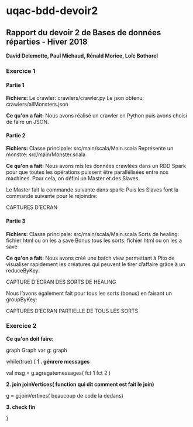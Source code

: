 # uqac-bdd-devoir2

<h2>Rapport du devoir 2 de Bases de données réparties - Hiver 2018</h2>
<b>David Delemotte, Paul Michaud, Rénald Morice, Loïc Bothorel</b>

<h3>Exercice 1</h3>

<h4>Partie 1</h4>

<b>Fichiers:</b>
Le crawler: crawlers/crawler.py
Le json obtenu: crawlers/allMonsters.json

<b>Ce qu'on a fait:</b>
Nous avons réalisé un crawler en Python puis avons choisi de faire un JSON.

<h4>Partie 2</h4>

<b>Fichiers:</b>
Classe principale: src/main/scala/Main.scala
Représente un monstre: src/main/Monster.scala

<b>Ce qu'on a fait:</b>
Nous avons mis les données crawlées dans un RDD Spark pour que toutes les opérations puissent être parallélisées entre nos machines. Pour cela, on défini un Master et des Slaves.

Le Master fait la commande suivante dans spark:
Puis les Slaves font la commande suivante pour le rejoindre:

CAPTURES D’ECRAN

<h4>Partie 3</h4>

<b>Fichiers:</b>
Classe principale: src/main/scala/Main.scala
Sorts de healing: fichier html ou on les a save
Bonus tous les sorts: fichier html ou on les a save

<b>Ce qu'on a fait:</b>
Nous avons créé une batch view permettant à Pito de visualiser rapidement les créatures qui peuvent le tirer d’affaire grâce à un reduceByKey:

CAPTURE D’ECRAN DES SORTS DE HEALING

Nous l’avons également fait pour tous les sorts (bonus) en faisant un groupByKey:

CAPTURES D’ECRAN PARTIELLE DE TOUS LES SORTS

<h3>Exercice 2</h3>

<b>Ce qu'on doit faire:</b>

graph Graph
var g: graph

while(true) {
 <b>1 . génrere messages</b>

val msg = g.agregatemessages(
	fct 1
	fct 2
)

<b>2. join joinVertices( function qui dit comment est fait le join)</b>

g = g.joinVertixes( beaucoup de code la dedans)

<b>3. check fin</b>

}

